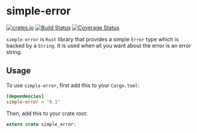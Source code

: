# simple-error

[![crates.io](http://meritbadge.herokuapp.com/simple-error)](https://crates.io/crates/simple-error)
[![Build Status](https://travis-ci.org/WiSaGaN/simple-error.svg?branch=master)](https://travis-ci.org/WiSaGaN/simple-error)
[![Coverage Status](https://coveralls.io/repos/github/WiSaGaN/simple-error/badge.svg?branch=master)](https://coveralls.io/github/WiSaGaN/simple-error?branch=master)

`simple-error` is `Rust` library that provides a simple `Error` type which is backed by a `String`. It is used when all you want about the error is an error string.

## Usage

To use `simple-error`, first add this to your `Cargo.toml`:

```toml
[dependencies]
simple-error = "0.1"
```

Then, add this to your crate root:

```rust
extern crate simple_error;
```
